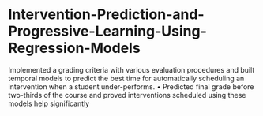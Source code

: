 # Intervention-Prediction-and-Progressive-Learning-Using-Regression-Models
Implemented a grading criteria with various evaluation procedures and built temporal models to predict the best time for automatically scheduling an intervention when a student under-performs. • Predicted final grade before two-thirds of the course and proved interventions scheduled using these models help significantly
